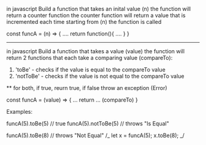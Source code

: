 in javascript
Build a function that takes an inital value (n)
the function will return a counter function
the counter function will return a value that is incremented each time starting from (n) the function is called

const funcA = (n) => {
....
return function(){
....
}
}

---

in javascript
Build a function that takes a value (value)
the function will return 2 functions that each take a comparing value (compareTo):

1. 'toBe' - checks if the value is equal to the compareTo value
2. 'notToBe' - checks if the value is not equal to the compareTo value

\*\* for both, if true, reurn true, if false throw an exception (Error)

const funcA = (value) => {
...
return ... (compareTo)
}

Examples:

funcA(5).toBe(5) // true
funcA(5).notToBe(5) // throws "Is Equal"

funcA(5).toBe(8) // throws "Not Equal"
/_
let x = funcA(5);
x.toBe(8);
_/

